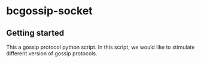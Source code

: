 # bcgossip-socket

## Getting started

This a gossip protocol python script. In this script, we would like to stimulate different version of gossip protocols.
